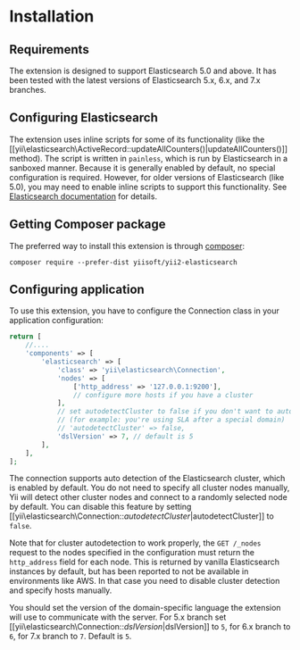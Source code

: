 Installation
============

## Requirements

The extension is designed to support Elasticsearch 5.0 and above. It has been tested with the latest versions of
Elasticsearch 5.x, 6.x, and 7.x branches.


## Configuring Elasticsearch

The extension uses inline scripts for some of its functionality (like the [[yii\elasticsearch\ActiveRecord::updateAllCounters()|updateAllCounters()]]
method). The script is written in `painless`, which is run by Elasticsearch in a sanboxed manner. Because it is generally
enabled by default, no special configuration is required. However, for older versions of Elasticsearch (like 5.0), you
may need to enable inline scripts to support this functionality.
See [Elasticsearch documentation](https://www.elastic.co/guide/en/elasticsearch/reference/current/modules-scripting-security.html)
for details.


## Getting Composer package

The preferred way to install this extension is through [composer](http://getcomposer.org/download/):

```
composer require --prefer-dist yiisoft/yii2-elasticsearch
```


## Configuring application

To use this extension, you have to configure the Connection class in your application configuration:

```php
return [
    //....
    'components' => [
        'elasticsearch' => [
            'class' => 'yii\elasticsearch\Connection',
            'nodes' => [
                ['http_address' => '127.0.0.1:9200'],
                // configure more hosts if you have a cluster
            ],
            // set autodetectCluster to false if you don't want to auto detect nodes
            // (for example: you're using SLA after a special domain)
            // 'autodetectCluster' => false,
            'dslVersion' => 7, // default is 5
        ],
    ],
];
```

The connection supports auto detection of the Elasticsearch cluster, which is enabled by default.
You do not need to specify all cluster nodes manually, Yii will detect other cluster nodes and connect to
a randomly selected node by default. You can disable this feature by setting
[[yii\elasticsearch\Connection::$autodetectCluster|$autodetectCluster]] to `false`.

Note that for cluster autodetection to work properly, the `GET /_nodes` request to the nodes specified in the
configuration must return the `http_address` field for each node. This is returned by vanilla Elasticsearch instances
by default, but has been reported to not be available in environments like AWS. In that case you need to disable
cluster detection and specify hosts manually.

You should set the version of the domain-specific language the extension will use to communicate with the server.
For 5.x branch set [[yii\elasticsearch\Connection::$dslVersion|$dslVersion]] to `5`, for 6.x branch to `6`,
for 7.x branch to `7`. Default is `5`.
